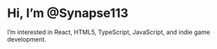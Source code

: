 # Hi, I’m @Synapse113
I’m interested in React, HTML5, TypeScript, JavaScript, and indie game development.

<!---
Synapse113/Synapse113 is a ✨ special ✨ repository because its `README.md` (this file) appears on your GitHub profile.
You can click the Preview link to take a look at your changes.
--->
